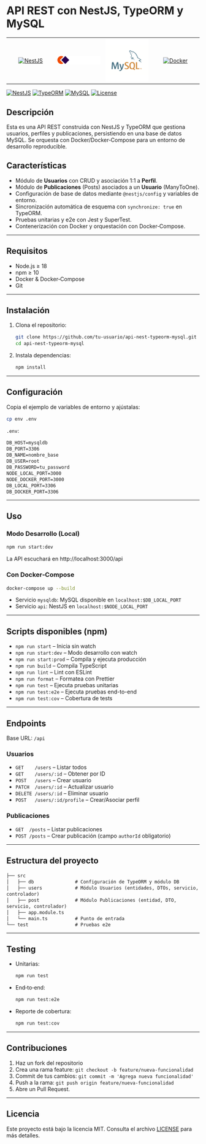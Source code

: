 # API REST con NestJS, TypeORM y MySQL



<table align="center">
  <tr width="100%" border="none">
    <td align="center" width="25%">
      <a href="https://nestjs.com/" target="_blank">
        <img src="https://nestjs.com/img/logo-small.svg" alt="NestJS"/>
      </a>
    </td>
    <td align="center" width="25%">
      <a href="https://typeorm.io/" target="_blank">
        <img src="https://raw.githubusercontent.com/typeorm/typeorm/master/resources/typeorm-logo-colored-light.png"  alt="TypeORM"/>
      </a>
    </td>
    <td align="center" width="25%">
      <a href="https://www.mysql.com/" target="_blank">
        <img src="https://raw.githubusercontent.com/github/explore/main/topics/mysql/mysql.png" alt="MySQL"/>
      </a>
    </td>
    <td align="center" width="25%">
      <a href="https://www.docker.com/" target="_blank">
        <img src="https://www.docker.com/wp-content/uploads/2022/03/Moby-logo.png" alt="Docker"/>
      </a>
    </td>
  </tr>
</table>

[![NestJS](https://img.shields.io/badge/NestJS-10.0.0-blue)](https://nestjs.com/)
[![TypeORM](https://img.shields.io/badge/TypeORM-0.3.20-yellow)](https://typeorm.io/)
[![MySQL](https://img.shields.io/badge/MySQL-latest-blue)](https://www.mysql.com/)
[![License](https://img.shields.io/npm/l/@nestjs/core.svg)](LICENSE)

## Descripción

Esta es una API REST construida con NestJS y TypeORM que gestiona usuarios, perfiles y publicaciones, persistiendo en una base de datos MySQL. Se orquesta con Docker/Docker‑Compose para un entorno de desarrollo reproducible.

## Características

- Módulo de **Usuarios** con CRUD y asociación 1:1 a **Perfil**.
- Módulo de **Publicaciones** (Posts) asociados a un **Usuario** (ManyToOne).
- Configuración de base de datos mediante `@nestjs/config` y variables de entorno.
- Sincronización automática de esquema con `synchronize: true` en TypeORM.
- Pruebas unitarias y e2e con Jest y SuperTest.
- Contenerización con Docker y orquestación con Docker‑Compose.

---

## Requisitos

- Node.js ≥ 18
- npm ≥ 10
- Docker & Docker‑Compose
- Git

---

## Instalación

1. Clona el repositorio:
   ```bash
   git clone https://github.com/tu-usuario/api-nest-typeorm-mysql.git
   cd api-nest-typeorm-mysql
   ```
2. Instala dependencias:
   ```bash
   npm install
   ```

---

## Configuración

Copia el ejemplo de variables de entorno y ajústalas:
```bash
cp env .env
```
`.env`:
```dotenv
DB_HOST=mysqldb
DB_PORT=3306
DB_NAME=nombre_base
DB_USER=root
DB_PASSWORD=tu_password
NODE_LOCAL_PORT=3000
NODE_DOCKER_PORT=3000
DB_LOCAL_PORT=3306
DB_DOCKER_PORT=3306
```

---

## Uso

### Modo Desarrollo (Local)
```bash
npm run start:dev
```
La API escuchará en http://localhost:3000/api

### Con Docker‑Compose
```bash
docker-compose up --build
```
- Servicio `mysqldb`: MySQL disponible en `localhost:$DB_LOCAL_PORT`
- Servicio `api`: NestJS en `localhost:$NODE_LOCAL_PORT`

---

## Scripts disponibles (npm)

- `npm run start`       – Inicia sin watch
- `npm run start:dev`   – Modo desarrollo con watch
- `npm run start:prod`  – Compila y ejecuta producción
- `npm run build`       – Compila TypeScript
- `npm run lint`        – Lint con ESLint
- `npm run format`      – Formatea con Prettier
- `npm run test`        – Ejecuta pruebas unitarias
- `npm run test:e2e`    – Ejecuta pruebas end-to-end
- `npm run test:cov`    – Cobertura de tests

---

## Endpoints

Base URL: `/api`

### Usuarios
- `GET    /users`             – Listar todos  
- `GET    /users/:id`         – Obtener por ID  
- `POST   /users`             – Crear usuario  
- `PATCH  /users/:id`         – Actualizar usuario  
- `DELETE /users/:id`         – Eliminar usuario  
- `POST   /users/:id/profile` – Crear/Asociar perfil  

### Publicaciones
- `GET  /posts`               – Listar publicaciones  
- `POST /posts`               – Crear publicación (campo `authorId` obligatorio)  

---

## Estructura del proyecto

```
├── src
│   ├── db               # Configuración de TypeORM y módulo DB
│   ├── users            # Módulo Usuarios (entidades, DTOs, servicio, controlador)
│   ├── post             # Módulo Publicaciones (entidad, DTO, servicio, controlador)
│   ├── app.module.ts
│   └── main.ts          # Punto de entrada
└── test                 # Pruebas e2e
```

---

## Testing

- Unitarias:  
  ```bash
  npm run test
  ```
- End‑to‑end:  
  ```bash
  npm run test:e2e
  ```
- Reporte de cobertura:  
  ```bash
  npm run test:cov
  ```

---

## Contribuciones

1. Haz un fork del repositorio
2. Crea una rama feature: `git checkout -b feature/nueva-funcionalidad`
3. Commit de tus cambios: `git commit -m 'Agrega nueva funcionalidad'`
4. Push a la rama: `git push origin feature/nueva-funcionalidad`
5. Abre un Pull Request.

---

## Licencia

Este proyecto está bajo la licencia MIT. Consulta el archivo [LICENSE](LICENSE) para más detalles.
